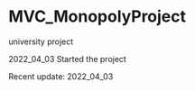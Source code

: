 # MVC_MonopolyProject

university project

2022_04_03 Started the project

Recent update: 2022_04_03

